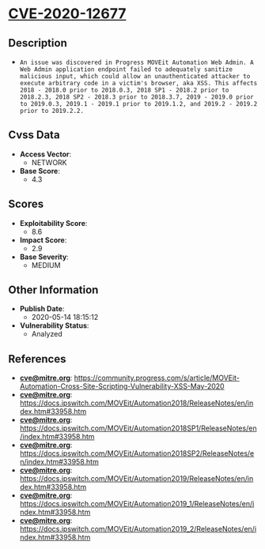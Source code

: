 
# [CVE-2020-12677](https://cve.mitre.org/cgi-bin/cvename.cgi?name=CVE-2020-12677)

## Description

- `An issue was discovered in Progress MOVEit Automation Web Admin. A Web Admin application endpoint failed to adequately sanitize malicious input, which could allow an unauthenticated attacker to execute arbitrary code in a victim's browser, aka XSS. This affects 2018 - 2018.0 prior to 2018.0.3, 2018 SP1 - 2018.2 prior to 2018.2.3, 2018 SP2 - 2018.3 prior to 2018.3.7, 2019 - 2019.0 prior to 2019.0.3, 2019.1 - 2019.1 prior to 2019.1.2, and 2019.2 - 2019.2 prior to 2019.2.2.`

## Cvss Data

- **Access Vector**:
  - NETWORK
- **Base Score**:
  - 4.3

## Scores

- **Exploitability Score**:
  - 8.6
- **Impact Score**:
  - 2.9
- **Base Severity**:
  - MEDIUM

## Other Information

- **Publish Date**:
  - 2020-05-14 18:15:12
- **Vulnerability Status**:
  - Analyzed

## References

- **cve@mitre.org**: https://community.progress.com/s/article/MOVEit-Automation-Cross-Site-Scripting-Vulnerability-XSS-May-2020
- **cve@mitre.org**: https://docs.ipswitch.com/MOVEit/Automation2018/ReleaseNotes/en/index.htm#33958.htm
- **cve@mitre.org**: https://docs.ipswitch.com/MOVEit/Automation2018SP1/ReleaseNotes/en/index.htm#33958.htm
- **cve@mitre.org**: https://docs.ipswitch.com/MOVEit/Automation2018SP2/ReleaseNotes/en/index.htm#33958.htm
- **cve@mitre.org**: https://docs.ipswitch.com/MOVEit/Automation2019/ReleaseNotes/en/index.htm#33958.htm
- **cve@mitre.org**: https://docs.ipswitch.com/MOVEit/Automation2019_1/ReleaseNotes/en/index.htm#33958.htm
- **cve@mitre.org**: https://docs.ipswitch.com/MOVEit/Automation2019_2/ReleaseNotes/en/index.htm#33958.htm
